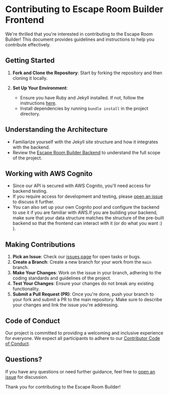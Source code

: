 # Contributing to Escape Room Builder Frontend

We're thrilled that you're interested in contributing to the Escape Room Builder! This document provides guidelines and instructions to help you contribute effectively.

## Getting Started

1. **Fork and Clone the Repository**: Start by forking the repository and then cloning it locally.

2. **Set Up Your Environment**:
   - Ensure you have Ruby and Jekyll installed. If not, follow the instructions [here](https://jekyllrb.com/docs/installation/).
   - Install dependencies by running `bundle install` in the project directory.

## Understanding the Architecture

- Familiarize yourself with the Jekyll site structure and how it integrates with the backend.
- Review the [Escape Room Builder Backend](https://github.com/zackrylangford/escape-room-builder-backend) to understand the full scope of the project.

## Working with AWS Cognito

- Since our API is secured with AWS Cognito, you'll need access for backend testing.
- If you require access for development and testing, please [open an issue](https://github.com/zackrylangford/escape-room-builder-frontend/issues) to discuss it further.
- You can also set up your own Cognito pool and configure the backend to use it if you are familiar with AWS.If you are building your backend, make sure that your data structure matches the structure of the pre-built backend so that the frontend can interact with it (or do what you want :) ).
## Making Contributions

1. **Pick an Issue**: Check our [issues page](https://github.com/zackrylangford/escape-room-builder-frontend/issues) for open tasks or bugs.
2. **Create a Branch**: Create a new branch for your work from the `main` branch.
3. **Make Your Changes**: Work on the issue in your branch, adhering to the coding standards and guidelines of the project.
4. **Test Your Changes**: Ensure your changes do not break any existing functionality.
5. **Submit a Pull Request (PR)**: Once you're done, push your branch to your fork and submit a PR to the main repository. Make sure to describe your changes and link the issue you're addressing.

## Code of Conduct

Our project is committed to providing a welcoming and inclusive experience for everyone. We expect all participants to adhere to our [Contributor Code of Conduct](CODE_OF_CONDUCT.md).

## Questions?

If you have any questions or need further guidance, feel free to [open an issue](https://github.com/zackrylangford/escape-room-builder-frontend/issues) for discussion.

Thank you for contributing to the Escape Room Builder!
